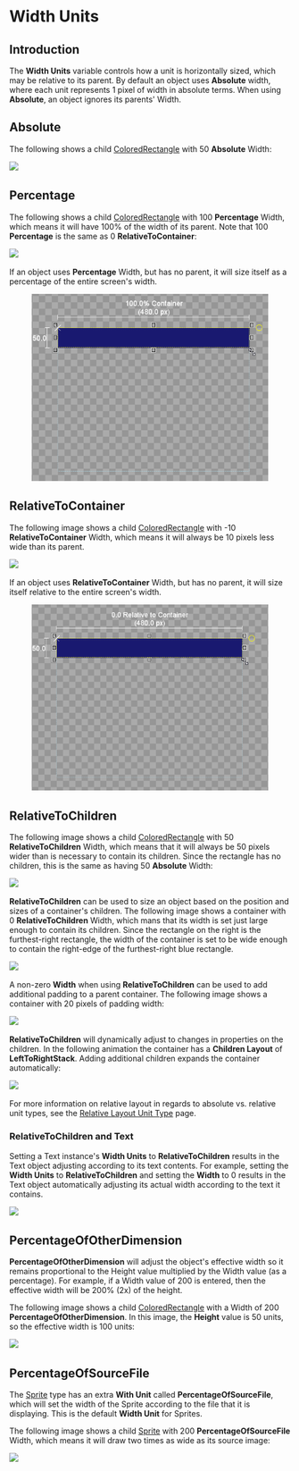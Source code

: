 # Width Units

## Introduction

The **Width Units** variable controls how a unit is horizontally sized, which may be relative to its parent. By default an object uses **Absolute** width, where each unit represents 1 pixel of width in absolute terms. When using **Absolute**, an object ignores its parents' Width.

## Absolute

The following shows a child [ColoredRectangle](https://github.com/vchelaru/Gum/tree/8c293a405185cca0e819b810220de684b436daf9/Gum/coloredrectangle/ColoredRectangle.html) with 50 **Absolute** Width:

![](<../../.gitbook/assets/50AbsoluteWidth (1).png>)

## Percentage

The following shows a child [ColoredRectangle](https://github.com/vchelaru/Gum/tree/8c293a405185cca0e819b810220de684b436daf9/Gum/coloredrectangle/ColoredRectangle.html) with 100 **Percentage** Width, which means it will have 100% of the width of its parent. Note that 100 **Percentage** is the same as 0 **RelativeToContainer**:

![](../../.gitbook/assets/100PercentageWidth.png)

If an object uses **Percentage** Width, but has no parent, it will size itself as a percentage of the entire screen's width.

<figure><img src="../../.gitbook/assets/image (69).png" alt=""><figcaption></figcaption></figure>

## RelativeToContainer

The following image shows a child [ColoredRectangle](https://github.com/vchelaru/Gum/tree/8c293a405185cca0e819b810220de684b436daf9/Gum/coloredrectangle/ColoredRectangle.html) with -10 **RelativeToContainer** Width, which means it will always be 10 pixels less wide than its parent.

![](../../.gitbook/assets/Negative10RelativeToContainer.png)

If an object uses **RelativeToContainer** Width, but has no parent, it will size itself relative to the entire screen's width.

<figure><img src="../../.gitbook/assets/image (70).png" alt=""><figcaption></figcaption></figure>

## RelativeToChildren

The following image shows a child [ColoredRectangle](https://github.com/vchelaru/Gum/tree/8c293a405185cca0e819b810220de684b436daf9/Gum/coloredrectangle/ColoredRectangle.html) with 50 **RelativeToChildren** Width, which means that it will always be 50 pixels wider than is necessary to contain its children. Since the rectangle has no children, this is the same as having 50 **Absolute** Width:

![](../../.gitbook/assets/RelativeToChildren1.png)

**RelativeToChildren** can be used to size an object based on the position and sizes of a container's children. The following image shows a container with 0 **RelativeToChildren** Width, which mans that its width is set just large enough to contain its children. Since the rectangle on the right is the furthest-right rectangle, the width of the container is set to be wide enough to contain the right-edge of the furthest-right blue rectangle.

![](../../.gitbook/assets/RelativeToChildren3.png)

A non-zero **Width** when using **RelativeToChildren** can be used to add additional padding to a parent container. The following image shows a container with 20 pixels of padding width:

![](../../.gitbook/assets/RelativeToChildren4.png)

**RelativeToChildren** will dynamically adjust to changes in properties on the children. In the following animation the container has a **Children Layout** of **LeftToRightStack**. Adding additional children expands the container automatically:

![](<../../.gitbook/assets/LeftToRightStackSizeChildren (1).gif>)

For more information on relative layout in regards to absolute vs. relative unit types, see the [Relative Layout Unit Type](https://github.com/vchelaru/Gum/tree/8c293a405185cca0e819b810220de684b436daf9/docs/Gum%20Elements/General%20Properties/Relative%20Layout%20Unit%20Type/README.md) page.

### RelativeToChildren and Text

Setting a Text instance's **Width Units** to **RelativeToChildren** results in the Text object adjusting according to its text contents. For example, setting the **Width Units** to **RelativeToChildren** and setting the **Width** to 0 results in the Text object automatically adjusting its actual width according to the text it contains.

![](<../../.gitbook/assets/TextRelativeToChildrenWidth (1).png>)

## PercentageOfOtherDimension

**PercentageOfOtherDimension** will adjust the object's effective width so it remains proportional to the Height value multiplied by the Width value (as a percentage). For example, if a Width value of 200 is entered, then the effective width will be 200% (2x) of the height.

The following image shows a child [ColoredRectangle](https://github.com/vchelaru/Gum/tree/8c293a405185cca0e819b810220de684b436daf9/Gum/coloredrectangle/ColoredRectangle.html) with a Width of 200 **PercentageOfOtherDimension**. In this image, the **Height** value is 50 units, so the effective width is 100 units:

![](<../../.gitbook/assets/PercentageOfOtherDimensionWidth (1).png>)

## PercentageOfSourceFile

The [Sprite](https://github.com/vchelaru/Gum/tree/8c293a405185cca0e819b810220de684b436daf9/docs/Gum%20Elements/General%20Properties/Sprite/README.md) type has an extra **With Unit** called **PercentageOfSourceFile**, which will set the width of the Sprite according to the file that it is displaying. This is the default **Width Unit** for Sprites.

The following image shows a child [Sprite](https://github.com/vchelaru/Gum/tree/8c293a405185cca0e819b810220de684b436daf9/docs/Gum%20Elements/General%20Properties/Sprite/README.md) with 200 **PercentageOfSourceFile** Width, which means it will draw two times as wide as its source image:

![](<../../.gitbook/assets/Width Units\_PercentageOfSourceWidth (1) (1) (1) (3).png>)
